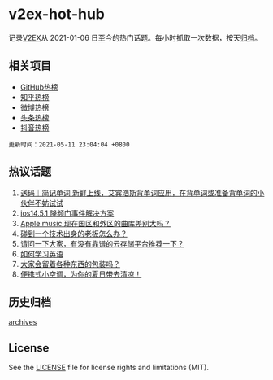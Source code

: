 # v2ex-hot-hub

 记录[V2EX](https://www.v2ex.com/)从 2021-01-06 日至今的热门话题。每小时抓取一次数据，按天[归档](archives)。
 
 ## 相关项目

- [GitHub热榜](https://github.com/lonnyzhang423/github-hot-hub)
- [知乎热榜](https://github.com/lonnyzhang423/zhihu-hot-hub)
- [微博热榜](https://github.com/lonnyzhang423/weibo-hot-hub)
- [头条热榜](https://github.com/lonnyzhang423/toutiao-hot-hub)
- [抖音热榜](https://github.com/lonnyzhang423/douyin-hot-hub)


 `更新时间：2021-05-11 23:04:04 +0800`

## 热议话题

1. [送码｜简记单词 新鲜上线，艾宾浩斯背单词应用，在背单词或准备背单词的小伙伴不妨试试](https://www.v2ex.com/t/776138)
1. [ios14.5.1 降频门事件解决方案](https://www.v2ex.com/t/776118)
1. [Apple music 现在国区和外区的曲库差别大吗？](https://www.v2ex.com/t/776154)
1. [碰到一个技术出身的老板怎么办？](https://www.v2ex.com/t/776161)
1. [请问一下大家，有没有靠谱的云存储平台推荐一下？](https://www.v2ex.com/t/776306)
1. [如何学习英语](https://www.v2ex.com/t/776179)
1. [大家会留着各种东西的包装吗？](https://www.v2ex.com/t/776187)
1. [便携式小空调，为你的夏日带去清凉！](https://www.v2ex.com/t/776124)

## 历史归档

[archives](archives)

## License

See the [LICENSE](LICENSE) file for license rights and limitations (MIT).
